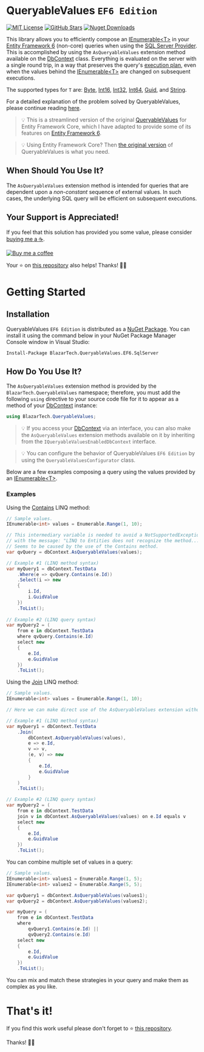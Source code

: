 # QueryableValues `EF6 Edition`

[![MIT License](https://badgen.net/badge/license/MIT/blue)](https://github.com/yv989c/BlazarTech.QueryableValues.EF6/blob/main/LICENSE.md)
[![GitHub Stars](https://badgen.net/github/stars/yv989c/BlazarTech.QueryableValues.EF6?icon=github)][Repository]
[![Nuget Downloads](https://badgen.net/nuget/dt/BlazarTech.QueryableValues.EF6.SqlServer?icon=nuget)][NuGet Package]

This library allows you to efficiently compose an [IEnumerable&lt;T&gt;] in your [Entity Framework 6] (non-core) queries when using the [SQL Server Provider]. This is accomplished by using the `AsQueryableValues` extension method available on the [DbContext] class. Everything is evaluated on the server with a single round trip, in a way that preserves the query's [execution plan], even when the values behind the [IEnumerable&lt;T&gt;] are changed on subsequent executions.

The supported types for `T` are: [Byte], [Int16], [Int32], [Int64], [Guid], and [String].

For a detailed explanation of the problem solved by QueryableValues, please continue reading [here][readme-background].

> 💡 This is a streamlined version of the original [QueryableValues][QueryableValuesEFCoreRepository] for Entity Framework Core, which I have adapted to provide some of its features on [Entity Framework 6].

> 💡 Using Entity Framework Core? Then [the original version][QueryableValuesEFCoreRepository] of QueryableValues is what you need.

## When Should You Use It?
The `AsQueryableValues` extension method is intended for queries that are dependent upon a *non-constant* sequence of external values. In such cases, the underlying SQL query will be efficient on subsequent executions.

## Your Support is Appreciated!
If you feel that this solution has provided you some value, please consider [buying me a ☕][BuyMeACoffee].

[![Buy me a coffee][BuyMeACoffeeButton]][BuyMeACoffee]

Your ⭐ on [this repository][Repository] also helps! Thanks! 🖖🙂

# Getting Started

## Installation
QueryableValues `EF6 Edition` is distributed as a [NuGet Package]. You can install it using the command below in your NuGet Package Manager Console window in Visual Studio:

`Install-Package BlazarTech.QueryableValues.EF6.SqlServer`

## How Do You Use It?
The `AsQueryableValues` extension method is provided by the `BlazarTech.QueryableValues` namespace; therefore, you must add the following `using` directive to your source code file for it to appear as a method of your [DbContext] instance:
```c#
using BlazarTech.QueryableValues;
```

> 💡 If you access your [DbContext] via an interface, you can also make the `AsQueryableValues` extension methods available on it by inheriting from the `IQueryableValuesEnabledDbContext` interface.

> 💡 You can configure the behavior of QueryableValues `EF6 Edition` by using the `QueryableValuesConfigurator` class.

Below are a few examples composing a query using the values provided by an [IEnumerable&lt;T&gt;].

### Examples
Using the [Contains][ContainsQueryable] LINQ method:


```c#
// Sample values.
IEnumerable<int> values = Enumerable.Range(1, 10);

// This intermediary variable is needed to avoid a NotSupportedException
// with the message: "LINQ to Entities does not recognize the method...".
// Seems to be caused by the use of the Contains method.
var qvQuery = dbContext.AsQueryableValues(values);

// Example #1 (LINQ method syntax)
var myQuery1 = dbContext.TestData
    .Where(e => qvQuery.Contains(e.Id))
    .Select(i => new
    {
        i.Id,
        i.GuidValue
    })
    .ToList();
                
// Example #2 (LINQ query syntax)
var myQuery2 = (
    from e in dbContext.TestData
    where qvQuery.Contains(e.Id)
    select new
    {
        e.Id,
        e.GuidValue
    })
    .ToList();
```

Using the [Join] LINQ method:
```c#
// Sample values.
IEnumerable<int> values = Enumerable.Range(1, 10);

// Here we can make direct use of the AsQueryableValues extension without issues.

// Example #1 (LINQ method syntax)
var myQuery1 = dbContext.TestData
    .Join(
        dbContext.AsQueryableValues(values),
        e => e.Id,
        v => v,
        (e, v) => new
        {
            e.Id,
            e.GuidValue
        }
    )
    .ToList();

// Example #2 (LINQ query syntax)
var myQuery2 = (
    from e in dbContext.TestData
    join v in dbContext.AsQueryableValues(values) on e.Id equals v
    select new
    {
        e.Id,
        e.GuidValue
    })
    .ToList();
```

You can combine multiple set of values in a query:
```c#
// Sample values.
IEnumerable<int> values1 = Enumerable.Range(1, 5);
IEnumerable<int> values2 = Enumerable.Range(5, 5);

var qvQuery1 = dbContext.AsQueryableValues(values1);
var qvQuery2 = dbContext.AsQueryableValues(values2);

var myQuery = (
    from e in dbContext.TestData
    where
        qvQuery1.Contains(e.Id) ||
        qvQuery2.Contains(e.Id)
    select new
    {
        e.Id,
        e.GuidValue
    })
    .ToList();
```

You can mix and match these strategies in your query and make them as complex as you like.

# That's it!
If you find this work useful please don't forget to ⭐ [this repository][Repository].

Thanks! 🖖🙂


[IEnumerable&lt;T&gt;]: https://docs.microsoft.com/en-us/dotnet/api/system.collections.ienumerable
[Entity Framework 6]: https://docs.microsoft.com/en-us/ef/ef6/
[SQL Server Provider]: https://docs.microsoft.com/en-us/ef/ef6/fundamentals/providers/#which-providers-are-available-for-ef6
[DbContext]: https://docs.microsoft.com/en-us/dotnet/api/system.data.entity.dbcontext
[execution plan]: https://docs.microsoft.com/en-us/sql/relational-databases/query-processing-architecture-guide?
[QueryableValuesEFCoreRepository]: https://github.com/yv989c/BlazarTech.QueryableValues
[readme-background]: https://github.com/yv989c/BlazarTech.QueryableValues#background-
[ContainsQueryable]: https://docs.microsoft.com/en-us/dotnet/api/system.linq.queryable.contains
[Join]: https://docs.microsoft.com/en-us/dotnet/api/system.linq.queryable.join

[Boolean]: https://docs.microsoft.com/en-us/dotnet/api/system.boolean
[Byte]: https://docs.microsoft.com/en-us/dotnet/api/system.byte
[Int16]: https://docs.microsoft.com/en-us/dotnet/api/system.int16
[Int32]: https://docs.microsoft.com/en-us/dotnet/api/system.int32
[Int64]: https://docs.microsoft.com/en-us/dotnet/api/system.int64
[Guid]: https://docs.microsoft.com/en-us/dotnet/api/system.guid
[String]: https://docs.microsoft.com/en-us/dotnet/api/system.string

[Repository]: https://github.com/yv989c/BlazarTech.QueryableValues.EF6
[NuGet Package]: https://www.nuget.org/packages/BlazarTech.QueryableValues.EF6.SqlServer/
[BuyMeACoffee]: https://www.buymeacoffee.com/yv989c
[BuyMeACoffeeButton]: https://raw.githubusercontent.com/yv989c/BlazarTech.QueryableValues.EF6/develop/docs/images/bmc-48.svg
